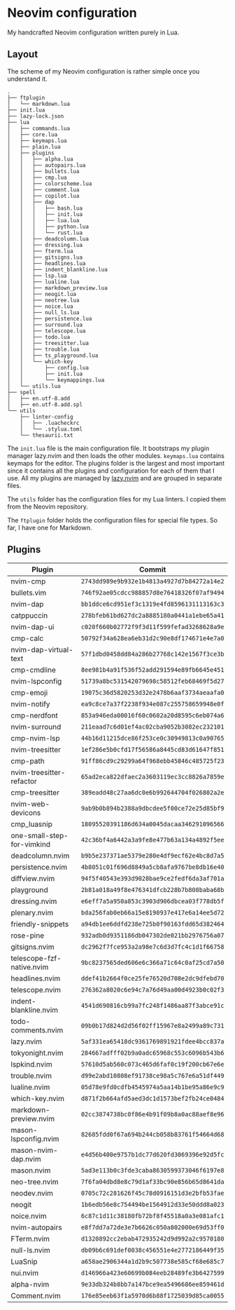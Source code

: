 # Neovim configuration

My handcrafted Neovim configuration written purely in Lua.

## Layout

The scheme of my Neovim configuration is rather simple once you understand it.

```
.
├── ftplugin
│   └── markdown.lua
├── init.lua
├── lazy-lock.json
├── lua
│   ├── commands.lua
│   ├── core.lua
│   ├── keymaps.lua
│   ├── plain.lua
│   ├── plugins
│   │   ├── alpha.lua
│   │   ├── autopairs.lua
│   │   ├── bullets.lua
│   │   ├── cmp.lua
│   │   ├── colorscheme.lua
│   │   ├── comment.lua
│   │   ├── copilot.lua
│   │   ├── dap
│   │   │   ├── bash.lua
│   │   │   ├── init.lua
│   │   │   ├── lua.lua
│   │   │   ├── python.lua
│   │   │   └── rust.lua
│   │   ├── deadcolumn.lua
│   │   ├── dressing.lua
│   │   ├── fterm.lua
│   │   ├── gitsigns.lua
│   │   ├── headlines.lua
│   │   ├── indent_blankline.lua
│   │   ├── lsp.lua
│   │   ├── lualine.lua
│   │   ├── markdown_preview.lua
│   │   ├── neogit.lua
│   │   ├── neotree.lua
│   │   ├── noice.lua
│   │   ├── null_ls.lua
│   │   ├── persistence.lua
│   │   ├── surround.lua
│   │   ├── telescope.lua
│   │   ├── todo.lua
│   │   ├── treesitter.lua
│   │   ├── trouble.lua
│   │   ├── ts_playground.lua
│   │   └── which-key
│   │       ├── config.lua
│   │       ├── init.lua
│   │       └── keymappings.lua
│   └── utils.lua
├── spell
│   ├── en.utf-8.add
│   ├── en.utf-8.add.spl
└── utils
    ├── linter-config
    │   ├── .luacheckrc
    │   └── .stylua.toml
    └── thesaurii.txt
```

The `init.lua` file is the main configuration file. It bootstraps my plugin
manager lazy.nvim and then loads the other modules. `keymaps.lua` contains
keymaps for the editor. The plugins folder is the largest and most important
since it contains all the plugins and configuration for each of them that I use.
All my plugins are managed by [lazy.nvim](https://github.com/folke/lazy.nvim)
and are grouped in separate files.

The `utils` folder has the configuration files for my Lua linters. I copied them
from the Neovim repository.

The `ftplugin` folder holds the configuration files for special file types. So
far, I have one for Markdown.

## Plugins

| Plugin                     | Commit                                     |
| -------------------------- | ------------------------------------------ |
| nvim-cmp                   | `2743dd989e9b932e1b4813a4927d7b84272a14e2` |
| bullets.vim                | `746f92ae05cdcc988857d8e76418326f07af9494` |
| nvim-dap                   | `bb1ddce6cd951ef3c1319e4fd8596131113163c3` |
| catppuccin                 | `278bfeb61bd627dc2a8885180a0441a1ebe65a41` |
| nvim-dap-ui                | `c020f660b02772f9f3d11f599fefad3268628a9e` |
| cmp-calc                   | `50792f34a628ea6eb31d2c90e8df174671e4e7a0` |
| nvim-dap-virtual-text      | `57f1dbd0458dd84a286b27768c142e1567f3ce3b` |
| cmp-cmdline                | `8ee981b4a91f536f52add291594e89fb6645e451` |
| nvim-lspconfig             | `51739a8bc531542079698c58512feb68469f5d27` |
| cmp-emoji                  | `19075c36d5820253d32e2478b6aaf3734aeaafa0` |
| nvim-notify                | `ea9c8ce7a37f2238f934e087c255758659948e0f` |
| cmp-nerdfont               | `853a946eda00016f60c0602a20d8595c6eb074a6` |
| nvim-surround              | `211eaad7c6d01ef4ac02cba9052b3082ec232101` |
| cmp-nvim-lsp               | `44b16d11215dce86f253ce0c30949813c0a90765` |
| nvim-treesitter            | `1ef286e5b0cfd17f56586a8445cd83d61647f851` |
| cmp-path                   | `91ff86cd9c29299a64f968ebb45846c485725f23` |
| nvim-treesitter-refactor   | `65ad2eca822dfaec2a3603119ec3cc8826a7859e` |
| cmp-treesitter             | `389eadd48c27aa6dc0e6b992644704f026802a2e` |
| nvim-web-devicons          | `9ab9b0b894b2388a9dbcdee5f00ce72e25d85bf9` |
| cmp_luasnip                | `18095520391186d634a0045dacaa346291096566` |
| one-small-step-for-vimkind | `42c36bf4a6442a3a9fe8e477b63a134a4892f5ee` |
| deadcolumn.nvim            | `b9b5e237371ae5379e280e4df9ecf62e4bc8d7a5` |
| persistence.nvim           | `4b8051c01f696d8849a5cb8afa9767be8db16e40` |
| diffview.nvim              | `94f5f40543e393d9028bae9ce2fedf6da3af701a` |
| playground                 | `2b81a018a49f8e476341dfcb228b7b808baba68b` |
| dressing.nvim              | `e6eff7a5a950a853c3903d906dbcea03f778db5f` |
| plenary.nvim               | `bda256fab0eb66a15e8190937e417e6a14ee5d72` |
| friendly-snippets          | `a94db1ee6ddfd238e725b0f90163fdd65d382464` |
| rose-pine                  | `932adb0d9351186db047302de021bb2976756a07` |
| gitsigns.nvim              | `dc2962f7fce953a2a98e7c6d3d7fc4c1d1f66758` |
| telescope-fzf-native.nvim  | `9bc8237565ded606e6c366a71c64c0af25cd7a50` |
| headlines.nvim             | `ddef41b2664f0ce25fe76520d708e2dc9dfebd70` |
| telescope.nvim             | `276362a8020c6e94c7a76d49aa00d4923b0c02f3` |
| indent-blankline.nvim      | `4541d690816cb99a7fc248f1486aa87f3abce91c` |
| todo-comments.nvim         | `09b0b17d824d2d56f02ff15967e8a2499a89c731` |
| lazy.nvim                  | `5af331ea65418dc9361769891921fdee4bcc837a` |
| tokyonight.nvim            | `284667adfff02b9a0adc65968c553c6096b543b6` |
| lspkind.nvim               | `57610d5ab560c073c465d6faf0c19f200cb67e6e` |
| trouble.nvim               | `d99e2abd10808ef91738ce98a5c767e6a51df449` |
| lualine.nvim               | `05d78e9fd0cdfb4545974a5aa14b1be95a86e9c9` |
| which-key.nvim             | `d871f2b664afd5aed3dc1d1573bef2fb24ce0484` |
| markdown-preview.nvim      | `02cc3874738bc0f86e4b91f09b8a0ac88aef8e96` |
| mason-lspconfig.nvim       | `82685fdd0f67a694b244cb058b83761f54664d68` |
| mason-nvim-dap.nvim        | `e4d56b400e9757b1dc77d620fd3069396e92d5fc` |
| mason.nvim                 | `5ad3e113b0c3fde3caba8630599373046f6197e8` |
| neo-tree.nvim              | `7f6fa04dbd8e8c79d1af33bc90e856b65d8641da` |
| neodev.nvim                | `0705c72c281626f45c78d0916151d3e2bfb53fae` |
| neogit                     | `1b6edb56e8c754494be1564912d33e50ddd8a023` |
| noice.nvim                 | `6c87c1d11c38180fb72bf8f45518a0a3e081afc1` |
| nvim-autopairs             | `e8f7dd7a72de3e7b6626c050a802000e69d53ff0` |
| FTerm.nvim                 | `d1320892cc2ebab472935242d9d992a2c9570180` |
| null-ls.nvim               | `db09b6c691def0038c456551e4e2772186449f35` |
| LuaSnip                    | `a658ae2906344a1d2b9c507738e585cf68e685c7` |
| nui.nvim                   | `d146966a423e60699b084eeb28489fe3b6427599` |
| alpha-nvim                 | `9e33db324b8bb7a147bce9ea5496686ee859461d` |
| Comment.nvim               | `176e85eeb63f1a5970d6b88f1725039d85ca0055` |

